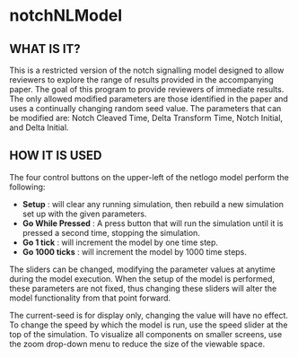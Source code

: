 # notchNLModel

## WHAT IS IT?

This is a restricted version of the notch signalling model designed to allow reviewers to explore the range of results provided in the accompanying paper.  The goal of this program to provide reviewers of immediate results.  The only allowed modified parameters are those identified in the paper and uses a continually changing random seed value.  The parameters that can be modified are: Notch Cleaved Time, Delta Transform Time, Notch Initial, and Delta Initial.

## HOW IT IS USED

The four control buttons on the upper-left of the netlogo model perform the following:

 * __Setup__ : will clear any running simulation, then rebuild a new simulation set up with the given parameters.
 * __Go While Pressed__ : A press button that will run the simulation until it is pressed a second time, stopping the simulation.
 * __Go 1 tick__ : will increment the model by one time step.
 * __Go 1000 ticks__ : will increment the model by 1000 time steps.

The sliders can be changed, modifying the parameter values at anytime during the model execution.  When the setup of the model is performed, these parameters are not fixed, thus changing these sliders will alter the model functionality from that point forward.

The current-seed is for display only, changing the value will have no effect.  To change the speed by which the model is run, use the speed slider at the top of the simulation.  To visualize all components on smaller screens, use the zoom drop-down menu to reduce the size of the viewable space.
